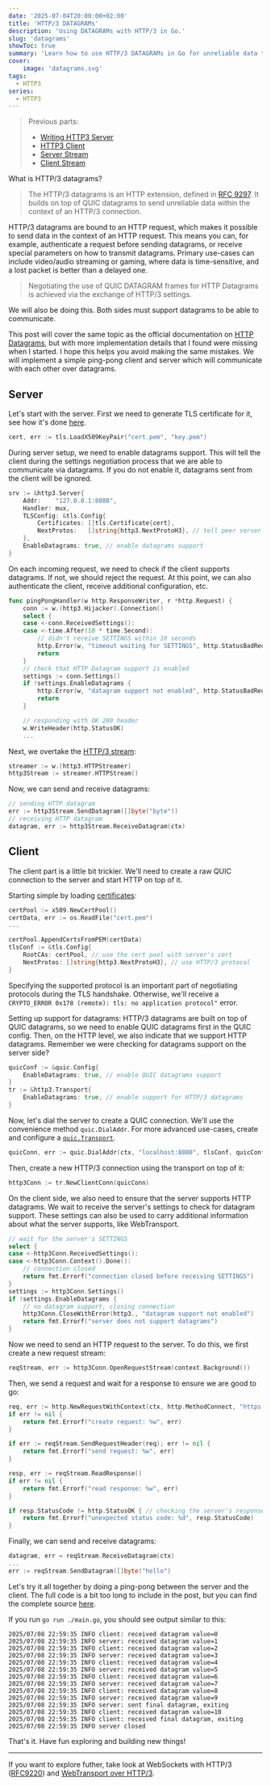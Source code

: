 ```yaml
---
date: '2025-07-04T20:00:00+02:00'
title: 'HTTP/3 DATAGRAMs'
description: 'Using DATAGRAMs with HTTP/3 in Go.'
slug: 'datagrams'
showToc: true
summary: 'Learn how to use HTTP/3 DATAGRAMs in Go for unreliable data transmission.'
cover:
    image: 'datagrams.svg'
tags:
  - HTTP3
series:
  - HTTP3
---
```


> Previous parts:
> - [Writing HTTP3 Server](/blog/http3/http3-server/)
> - [HTTP3 Client](/blog/http3/http3-client)
> - [Server Stream](/blog/http3/server-stream/)
> - [Client Stream](/blog/http3/client-stream/)

What is HTTP/3 datagrams?

> The HTTP/3 datagrams is an HTTP extension, defined in [RFC 9297](https://datatracker.ietf.org/doc/rfc9297/).
> It builds on top of QUIC datagrams to send unreliable data within the context of an HTTP/3 connection.

HTTP/3 datagrams are bound to an HTTP request, which makes it possible to send
data in the context of an HTTP request. This means you can, for example, authenticate
a request before sending datagrams, or receive special parameters on how to transmit datagrams.
Primary use-cases can include video/audio streaming or gaming,
where data is time-sensitive, and a lost packet is better than a delayed one.

> Negotiating the use of QUIC DATAGRAM frames for HTTP Datagrams is achieved via the exchange of HTTP/3 settings.

We will also be doing this. Both sides must support datagrams to be able to communicate.

This post will cover the same topic as the official documentation on
[HTTP Datagrams](https://quic-go.net/docs/http3/datagrams/), but with more implementation details
that I found were missing when I started. I hope this helps you avoid making the same mistakes.
We will implement a simple ping-pong client and server which will communicate
with each other over datagrams.

## Server

Let's start with the server. First we need to generate TLS certificate for it, see how it's done
[here](/blog/http3/http3-server/#generating-certificate).

```go
cert, err := tls.LoadX509KeyPair("cert.pem", "key.pem")
```

During server setup, we need to enable datagrams support.
This will tell the client during the settings negotiation process that we are able to communicate via datagrams.
If you do not enable it, datagrams sent from the client will be ignored.

```go
srv := &http3.Server{
    Addr:    "127.0.0.1:8080",
    Handler: mux,
    TLSConfig: &tls.Config{
        Certificates: []tls.Certificate{cert},
        NextProtos:   []string{http3.NextProtoH3}, // tell peer server supports HTTP/3 protocol
    },
    EnableDatagrams: true, // enable datagrams support
}
```

On each incoming request, we need to check if the client supports datagrams.
If not, we should reject the request. At this point, we can also authenticate the client,
receive additional configuration, etc.

```go
func pingPongHandler(w http.ResponseWriter, r *http.Request) {
    conn := w.(http3.Hijacker).Connection()
    select {
    case <-conn.ReceivedSettings():
    case <-time.After(10 * time.Second):
        // didn't receive SETTINGS within 10 seconds
        http.Error(w, "timeout waiting for SETTINGS", http.StatusBadRequest)
        return
    }
    // check that HTTP Datagram support is enabled
    settings := conn.Settings()
    if !settings.EnableDatagrams {
        http.Error(w, "datagram support not enabled", http.StatusBadRequest)
        return
    }

    // responding with OK 200 header
    w.WriteHeader(http.StatusOK)
    ...
```

Next, we overtake the [HTTP/3 stream](/blog/http3/server-stream#overtaking-http3-stream):

```go
streamer := w.(http3.HTTPStreamer)
http3Stream := streamer.HTTPStream()
```

Now, we can send and receive datagrams:

```go
// sending HTTP datagram
err := http3Stream.SendDatagram([]byte("byte"))
// receiving HTTP datagram
datagram, err := http3Stream.ReceiveDatagram(ctx)
```

## Client

The client part is a little bit trickier. We'll need to create a raw QUIC connection to the server
and start HTTP on top of it.

Starting simple by loading [certificates](#trusting-servers-tls-certificate):

```go
certPool := x509.NewCertPool()
certData, err := os.ReadFile("cert.pem")
...

certPool.AppendCertsFromPEM(certData)
tlsConf := &tls.Config{
    RootCAs: certPool, // use the cert pool with server's cert
    NextProtos: []string{http3.NextProtoH3}, // use HTTP/3 protocol
}
```
Specifying the supported protocol is an important part of negotiating protocols during the TLS handshake.
Otherwise, we'll receive a `CRYPTO_ERROR 0x178 (remote): tls: no application protocol"` error.

Setting up support for datagrams: HTTP/3 datagrams are built on top of QUIC datagrams,
so we need to enable QUIC datagrams first in the QUIC config.
Then, on the HTTP level, we also indicate that we support HTTP datagrams.
Remember we were checking for datagrams support on the server side?

```go
quicConf := &quic.Config{
    EnableDatagrams: true, // enable QUIC datagrams support
}
tr := &http3.Transport{
    EnableDatagrams: true, // enable support for HTTP/3 datagrams
}
```

Now, let's dial the server to create a QUIC connection.
We'll use the convenience method `quic.DialAddr`. For more advanced use-cases, create
and configure a [`quic.Transport`](https://pkg.go.dev/github.com/quic-go/quic-go@v0.53.0#Transport).

```go
quicConn, err := quic.DialAddr(ctx, "localhost:8080", tlsConf, quicConf)
```

Then, create a new HTTP/3 connection using the transport on top of it:

```go
http3Conn := tr.NewClientConn(quicConn)
```

On the client side, we also need to ensure that the server supports HTTP datagrams.
We wait to receive the server's settings to check for datagram support.
These settings can also be used to carry additional information about what the server supports,
like WebTransport.

```go
// wait for the server's SETTINGS
select {
case <-http3Conn.ReceivedSettings():
case <-http3Conn.Context().Done():
    // connection closed
    return fmt.Errorf("connection closed before receiving SETTINGS")
}
settings := http3Conn.Settings()
if !settings.EnableDatagrams {
    // no datagram support, closing connection
	http3Conn.CloseWithError(http3., "datagram support not enabled")
    return fmt.Errorf("server does not support datagrams")
}
```

Now we need to send an HTTP request to the server. To do this, we first create a new request stream:

```go
reqStream, err := http3Conn.OpenRequestStream(context.Background())
```

Then, we send a request and wait for a response to ensure we are good to go:

```go
req, err := http.NewRequestWithContext(ctx, http.MethodConnect, "https://localhost:8080/ping-pong", http.NoBody)
if err != nil {
    return fmt.Errorf("create request: %w", err)
}

if err := reqStream.SendRequestHeader(req); err != nil {
    return fmt.Errorf("send request: %w", err)
}

resp, err := reqStream.ReadResponse()
if err != nil {
    return fmt.Errorf("read response: %w", err)
}

if resp.StatusCode != http.StatusOK { // checking the server's response to see if we can start datagram exchange
    return fmt.Errorf("unexpected status code: %d", resp.StatusCode)
}
```

Finally, we can send and receive datagrams:

```go
datagram, err = reqStream.ReceiveDatagram(ctx)
...
err := reqStream.SendDatagram([]byte("hello")
```

Let's try it all together by doing a ping-pong between the server and the client.
The full code is a bit too long to include in the post, but you can find the complete source
[here](https://github.com/dmksnnk/blog/tree/main/examples/http3/datagrams/).

If you run `go run ./main.go`, you should see output similar to this:
```
2025/07/08 22:59:35 INFO client: received datagram value=0
2025/07/08 22:59:35 INFO server: received datagram value=1
2025/07/08 22:59:35 INFO client: received datagram value=2
2025/07/08 22:59:35 INFO server: received datagram value=3
2025/07/08 22:59:35 INFO client: received datagram value=4
2025/07/08 22:59:35 INFO server: received datagram value=5
2025/07/08 22:59:35 INFO client: received datagram value=6
2025/07/08 22:59:35 INFO server: received datagram value=7
2025/07/08 22:59:35 INFO client: received datagram value=8
2025/07/08 22:59:35 INFO server: received datagram value=9
2025/07/08 22:59:35 INFO server: sent final datagram, exiting
2025/07/08 22:59:35 INFO client: received datagram value=10
2025/07/08 22:59:35 INFO client: received final datagram, exiting
2025/07/08 22:59:35 INFO server closed
```

That's it. Have fun exploring and building new things!

---

If you want to explore futher, take look at WebSockets with HTTP/3 ([RFC9220](https://www.rfc-editor.org/rfc/rfc9220)) and
[WebTransport over HTTP/3](https://www.ietf.org/archive/id/draft-ietf-webtrans-http3-02.html).
